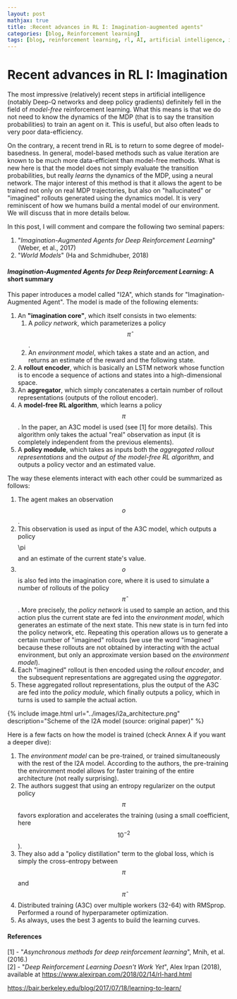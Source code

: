 ```yaml
---
layout: post
mathjax: true
title: :Recent advances in RL I: Imagination-augmented agents"
categories: [blog, Reinforcement learning]
tags: [blog, reinforcement learning, rl, AI, artificial intelligence, imagination, I2A, World models]
---
```


# Recent advances in RL I: Imagination

The most impressive (relatively) recent steps in artificial intelligence (notably Deep-Q networks and deep policy gradients) definitely fell in the field of <em>model-free</em> reinforcement learning. What this means is that we do not need to know the dynamics of the MDP (that is to say the transition probabilities) to train an agent on it. This is useful, but also often leads to very poor data-efficiency.

On the contrary, a recent trend in RL is to return to some degree of model-basedness. In general, model-based methods such as value iteration are known to be much more data-efficient than model-free methods. What is new here is that the model does not simply evaluate the transition probabilities, but really <em>learns</em> the dynamics of the MDP, using a neural network. The major interest of this method is that it allows the agent to be trained not only on real MDP trajectories, but also on "hallucinated" or "imagined" rollouts generated using the dynamics model. It is very reminiscent of how we humans build a mental model of our environment. We will discuss that in more details below.

In this post, I will comment and compare the following two seminal papers:
1. "<em>Imagination-Augmented Agents for Deep Reinforcement Learning</em>" (Weber, et al., 2017)
2. "<em>World Models</em>" (Ha and Schmidhuber, 2018)

#### <em>Imagination-Augmented Agents for Deep Reinforcement Learning</em>: A short summary

This paper introduces a model called "I2A", which stands for "Imagination-Augmented Agent". The model is made of the following elements:

1. An <strong>"imagination core"</strong>, which itself consists in two elements:
    1. A <em>policy network</em>, which parameterizes a policy $$\hat{\pi}$$.
    2. An <em>environment model</em>, which takes a state and an action, and returns an estimate of the reward and the following state.
2. A <strong>rollout encoder</strong>, which is basically an LSTM network whose function is to encode a sequence of actions and states into a high-dimensional space.
3. An <strong>aggregator</strong>, which simply concatenates a certain number of rollout representations (outputs of the rollout encoder).
4. A <strong>model-free RL algorithm</strong>, which learns a policy $$\pi$$. In the paper, an A3C model is used (see [1] for more details). This algorithm only takes the actual "real" observation as input (it is completely independent from the previous elements).
5. A <strong>policy module</strong>, which takes as inputs both the <em>aggregated rollout representations</em> and the <em>output of the model-free RL algorithm</em>, and outputs a policy vector and an estimated value.

The way these elements interact with each other could be summarized as follows:
1. The agent makes an observation $$o$$.
2. This observation is used as input of the A3C model, which outputs a policy $$$$\pi$$$$ and an estimate of the current state's value.
3. $$o$$ is also fed into the imagination core, where it is used to simulate a number of rollouts of the policy $$\hat{\pi}$$. More precisely, the <em>policy network</em> is used to sample an action, and this action plus the current state are fed into the <em>environment model</em>, which generates an estimate of the next state. This new state is in turn fed into the policy network, etc. Repeating this operation allows us to generate a certain number of "imagined" rollouts (we use the word "imagined" because these rollouts are not obtained by interacting with the actual environment, but only an approximate version based on the <em>environment model</em>).
4. Each "imagined" rollout is then encoded using the <em>rollout encoder</em>, and the subsequent representations are aggregated using the <em>aggregator</em>.
5. These aggregated rollout representations, plus the output of the A3C are fed into the <em>policy module</em>, which finally outputs a policy, which in turns is used to sample the actual action.

{% include image.html url="../images/i2a_architecture.png" description="Scheme of the I2A model (source: original paper)" %}

Here is a few facts on how the model is trained (check Annex A if you want a deeper dive):
1. The <em>environment model</em> can be pre-trained, or trained simultaneously with the rest of the I2A model. According to the authors, the pre-training the environment model allows for faster training of the entire architecture (not really surprising).
2. The authors suggest that using an entropy regularizer on the output policy $$\pi$$ favors exploration and accelerates the training (using a small coefficient, here $$10^{-2}$$).
3. They also add a "policy distillation" term to the global loss, which is simply the cross-entropy between $$\pi$$ and $$\hat{\pi}$$
4. Distributed training (A3C) over multiple workers (32-64) with RMSprop. Performed a round of hyperparameter optimization.
5. As always, uses the best 3 agents to build the learning curves.

#### References

[1] - "<em>Asynchronous methods for deep reinforcement learning</em>", Mnih, et al. (2016.) <br/>
[2] - "<em>Deep Reinforcement Learning Doesn't Work Yet</em>", Alex Irpan (2018), available at https://www.alexirpan.com/2018/02/14/rl-hard.html

https://bair.berkeley.edu/blog/2017/07/18/learning-to-learn/
